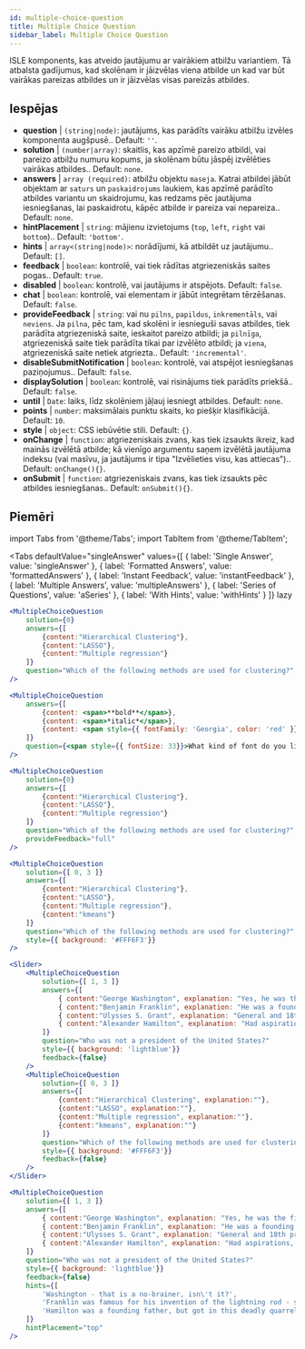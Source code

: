 ```yaml
---
id: multiple-choice-question 
title: Multiple Choice Question
sidebar_label: Multiple Choice Question
---
```


ISLE komponents, kas atveido jautājumu ar vairākiem atbilžu variantiem. Tā atbalsta gadījumus, kad skolēnam ir jāizvēlas viena atbilde un kad var būt vairākas pareizas atbildes un ir jāizvēlas visas pareizās atbildes.

## Iespējas

* __question__ | `(string|node)`: jautājums, kas parādīts vairāku atbilžu izvēles komponenta augšpusē.. Default: `''`.
* __solution__ | `(number|array)`: skaitlis, kas apzīmē pareizo atbildi, vai pareizo atbilžu numuru kopums, ja skolēnam būtu jāspēj izvēlēties vairākas atbildes.. Default: `none`.
* __answers__ | `array (required)`: atbilžu objektu `maseja`. Katrai atbildei jābūt objektam ar `saturs` un `paskaidrojums` laukiem, kas apzīmē parādīto atbildes variantu un skaidrojumu, kas redzams pēc jautājuma iesniegšanas, lai paskaidrotu, kāpēc atbilde ir pareiza vai nepareiza.. Default: `none`.
* __hintPlacement__ | `string`: mājienu izvietojums (`top`, `left`, `right` vai `bottom`).. Default: `'bottom'`.
* __hints__ | `array<(string|node)>`: norādījumi, kā atbildēt uz jautājumu.. Default: `[]`.
* __feedback__ | `boolean`: kontrolē, vai tiek rādītas atgriezeniskās saites pogas.. Default: `true`.
* __disabled__ | `boolean`: kontrolē, vai jautājums ir atspējots. Default: `false`.
* __chat__ | `boolean`: kontrolē, vai elementam ir jābūt integrētam tērzēšanas. Default: `false`.
* __provideFeedback__ | `string`: vai nu `pilns`, `papildus`, `inkrementāls`, vai `neviens`. Ja `pilna`, pēc tam, kad skolēni ir iesnieguši savas atbildes, tiek parādīta atgriezeniskā saite, ieskaitot pareizo atbildi; ja `pilnīga`, atgriezeniskā saite tiek parādīta tikai par izvēlēto atbildi; ja `viena`, atgriezeniskā saite netiek atgriezta.. Default: `'incremental'`.
* __disableSubmitNotification__ | `boolean`: kontrolē, vai atspējot iesniegšanas paziņojumus.. Default: `false`.
* __displaySolution__ | `boolean`: kontrolē, vai risinājums tiek parādīts priekšā.. Default: `false`.
* __until__ | `Date`: laiks, līdz skolēniem jāļauj iesniegt atbildes. Default: `none`.
* __points__ | `number`: maksimālais punktu skaits, ko piešķir klasifikācijā. Default: `10`.
* __style__ | `object`: CSS iebūvētie stili. Default: `{}`.
* __onChange__ | `function`: atgriezeniskais zvans, kas tiek izsaukts ikreiz, kad mainās izvēlētā atbilde; kā vienīgo argumentu saņem izvēlētā jautājuma indeksu (vai masīvu, ja jautājums ir tipa "Izvēlieties visu, kas attiecas").. Default: `onChange(){}`.
* __onSubmit__ | `function`: atgriezeniskais zvans, kas tiek izsaukts pēc atbildes iesniegšanas.. Default: `onSubmit(){}`.


## Piemēri

import Tabs from '@theme/Tabs';
import TabItem from '@theme/TabItem';

<Tabs
    defaultValue="singleAnswer"
    values={[
        { label: 'Single Answer', value: 'singleAnswer' },
        { label: 'Formatted Answers', value: 'formattedAnswers' },
        { label: 'Instant Feedback', value: 'instantFeedback' },
        { label: 'Multiple Answers', value: 'multipleAnswers' },
        { label: 'Series of Questions', value: 'aSeries' },
        { label: 'With Hints', value: 'withHints' }
    ]}
    lazy
>

<TabItem value="singleAnswer">

```jsx live
<MultipleChoiceQuestion
    solution={0}
    answers={[
        {content:"Hierarchical Clustering"},
        {content:"LASSO"},
        {content:"Multiple regression"}
    ]}
    question="Which of the following methods are used for clustering?"
/>
```

</TabItem>

<TabItem value="formattedAnswers" >

```jsx live
<MultipleChoiceQuestion
    answers={[
        {content: <span>**bold**</span>},
        {content: <span>*italic*</span>},
        {content: <span style={{ fontFamily: 'Georgia', color: 'red' }}>styled</span>}
    ]}
    question={<span style={{ fontSize: 33}}>What kind of font do you like the most?</span>}
/>
```

</TabItem>

<TabItem value="instantFeedback">

```jsx live
<MultipleChoiceQuestion
    solution={0}
    answers={[
        {content:"Hierarchical Clustering"},
        {content:"LASSO"},
        {content:"Multiple regression"}
    ]}
    question="Which of the following methods are used for clustering?"
    provideFeedback="full"
/>
```

</TabItem>

<TabItem value="multipleAnswers">

```jsx live
<MultipleChoiceQuestion
    solution={[ 0, 3 ]}
    answers={[
        {content:"Hierarchical Clustering"},
        {content:"LASSO"},
        {content:"Multiple regression"},
        {content:"kmeans"}
    ]}
    question="Which of the following methods are used for clustering?"
    style={{ background: '#FFF6F3'}}
/>
```

</TabItem>

<TabItem value="aSeries">

```jsx live
<Slider>
    <MultipleChoiceQuestion
        solution={[ 1, 3 ]}
        answers={[
            { content:"George Washington", explanation: "Yes, he was the first president." },
            { content:"Benjamin Franklin", explanation: "He was a founding father."},
            { content:"Ulysses S. Grant", explanation: "General and 18th president." },
            { content:"Alexander Hamilton", explanation: "Had aspirations, but died in a duel." }
        ]}
        question="Who was not a president of the United States?"
        style={{ background: 'lightblue'}}
        feedback={false}
    />
    <MultipleChoiceQuestion
        solution={[ 0, 3 ]}
        answers={[
            {content:"Hierarchical Clustering", explanation:""},
            {content:"LASSO", explanation:""},
            {content:"Multiple regression", explanation:""},
            {content:"kmeans", explanation:""}
        ]}
        question="Which of the following methods are used for clustering?"
        style={{ background: '#FFF6F3'}}
        feedback={false}
    />
</Slider>
```

</TabItem>

<TabItem value="withHints">

```jsx live
<MultipleChoiceQuestion
    solution={[ 1, 3 ]}
    answers={[
        { content:"George Washington", explanation: "Yes, he was the first president." },
        { content:"Benjamin Franklin", explanation: "He was a founding father."},
        { content:"Ulysses S. Grant", explanation: "General and 18th president." },
        { content:"Alexander Hamilton", explanation: "Had aspirations, but died in a duel." }
    ]}
    question="Who was not a president of the United States?"
    style={{ background: 'lightblue'}}
    feedback={false}
    hints={[
        'Washington - that is a no-brainer, isn\'t it?',
        'Franklin was famous for his invention of the lightning rod - so why become more?',
        'Hamilton was a founding father, but got in this deadly quarrel with Aaron Burr.',
    ]}
    hintPlacement="top"
/>
```

</TabItem>

</Tabs>
